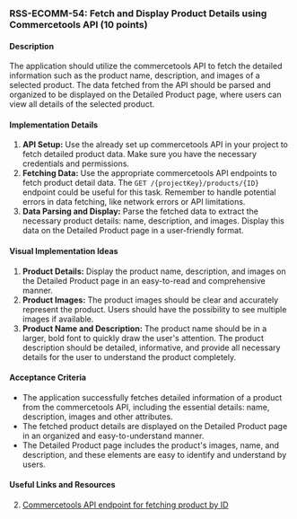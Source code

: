 ### RSS-ECOMM-54: Fetch and Display Product Details using Commercetools API (10 points)

#### Description
The application should utilize the commercetools API to fetch the detailed information such as the product name, description, and images of a selected product. The data fetched from the API should be parsed and organized to be displayed on the Detailed Product page, where users can view all details of the selected product.

#### Implementation Details
1. **API Setup:** Use the already set up commercetools API in your project to fetch detailed product data. Make sure you have the necessary credentials and permissions.
2. **Fetching Data:** Use the appropriate commercetools API endpoints to fetch product detail data. The `GET /{projectKey}/products/{ID}` endpoint could be useful for this task. Remember to handle potential errors in data fetching, like network errors or API limitations.
3. **Data Parsing and Display:** Parse the fetched data to extract the necessary product details: name, description, and images. Display this data on the Detailed Product page in a user-friendly format.

#### Visual Implementation Ideas
1. **Product Details:** Display the product name, description, and images on the Detailed Product page in an easy-to-read and comprehensive manner.
2. **Product Images:** The product images should be clear and accurately represent the product. Users should have the possibility to see multiple images if available.
3. **Product Name and Description:** The product name should be in a larger, bold font to quickly draw the user's attention. The product description should be detailed, informative, and provide all necessary details for the user to understand the product completely.

#### Acceptance Criteria
- The application successfully fetches detailed information of a product from the commercetools API, including the essential details: name, description, images and other attributes.
- The fetched product details are displayed on the Detailed Product page in an organized and easy-to-understand manner.
- The Detailed Product page includes the product's images, name, and description, and these elements are easy to identify and understand by users.

#### Useful Links and Resources
2. [Commercetools API endpoint for fetching product by ID](https://docs.commercetools.com/api/projects/products#get-product-by-id)
